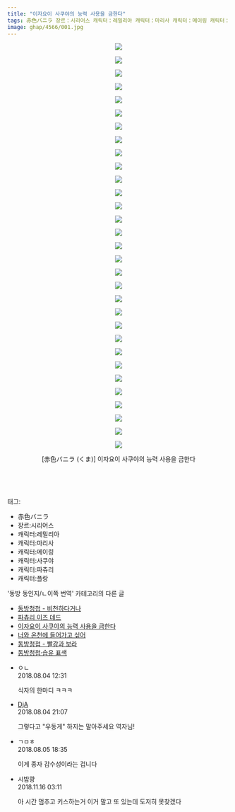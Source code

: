 ```yaml
---
title: "이자요이 사쿠야의 능력 사용을 금한다"
tags: 赤色バニラ 장르：시리어스 캐릭터：레밀리아 캐릭터：마리사 캐릭터：메이링 캐릭터：사쿠야 캐릭터：파츄리 캐릭터：플랑 くま 동방_동인지／ㄴ이쪽_번역
image: ghap/4566/001.jpg
---
```

<div class="article">
<p style="text-align: center; clear: none; float: none;"><img src="{{ site.nasurl }}/ghap/4566/001.jpg"/></p>
<p style="text-align: center; clear: none; float: none;"><img src="{{ site.nasurl }}/ghap/4566/002.jpg"/></p>
<p style="text-align: center; clear: none; float: none;"><img src="{{ site.nasurl }}/ghap/4566/003.jpg"/></p>
<p style="text-align: center; clear: none; float: none;"><img src="{{ site.nasurl }}/ghap/4566/004.jpg"/></p>
<p style="text-align: center; clear: none; float: none;"><img src="{{ site.nasurl }}/ghap/4566/005.jpg"/></p>
<p style="text-align: center; clear: none; float: none;"><img src="{{ site.nasurl }}/ghap/4566/006.jpg"/></p>
<p style="text-align: center; clear: none; float: none;"><img src="{{ site.nasurl }}/ghap/4566/007.jpg"/></p>
<p style="text-align: center; clear: none; float: none;"><img src="{{ site.nasurl }}/ghap/4566/008.jpg"/></p>
<p style="text-align: center; clear: none; float: none;"><img src="{{ site.nasurl }}/ghap/4566/009.jpg"/></p>
<p style="text-align: center; clear: none; float: none;"><img src="{{ site.nasurl }}/ghap/4566/010.jpg"/></p>
<p style="text-align: center; clear: none; float: none;"><img src="{{ site.nasurl }}/ghap/4566/011.jpg"/></p>
<p style="text-align: center; clear: none; float: none;"><img src="{{ site.nasurl }}/ghap/4566/012.jpg"/></p>
<p style="text-align: center; clear: none; float: none;"><img src="{{ site.nasurl }}/ghap/4566/013.jpg"/></p>
<p style="text-align: center; clear: none; float: none;"><img src="{{ site.nasurl }}/ghap/4566/014.jpg"/></p>
<p style="text-align: center; clear: none; float: none;"><img src="{{ site.nasurl }}/ghap/4566/015.jpg"/></p>
<p style="text-align: center; clear: none; float: none;"><img src="{{ site.nasurl }}/ghap/4566/016.jpg"/></p>
<p style="text-align: center; clear: none; float: none;"><img src="{{ site.nasurl }}/ghap/4566/017.jpg"/></p>
<p style="text-align: center; clear: none; float: none;"><img src="{{ site.nasurl }}/ghap/4566/018.jpg"/></p>
<p style="text-align: center; clear: none; float: none;"><img src="{{ site.nasurl }}/ghap/4566/019.jpg"/></p>
<p style="text-align: center; clear: none; float: none;"><img src="{{ site.nasurl }}/ghap/4566/020.jpg"/></p>
<p style="text-align: center; clear: none; float: none;"><img src="{{ site.nasurl }}/ghap/4566/021.jpg"/></p>
<p style="text-align: center; clear: none; float: none;"><img src="{{ site.nasurl }}/ghap/4566/022.jpg"/></p>
<p style="text-align: center; clear: none; float: none;"><img src="{{ site.nasurl }}/ghap/4566/023.jpg"/></p>
<p style="text-align: center; clear: none; float: none;"><img src="{{ site.nasurl }}/ghap/4566/024.jpg"/></p>
<p style="text-align: center; clear: none; float: none;"><img src="{{ site.nasurl }}/ghap/4566/025.jpg"/></p>
<p style="text-align: center; clear: none; float: none;"><img src="{{ site.nasurl }}/ghap/4566/026.jpg"/></p>
<p style="text-align: center; clear: none; float: none;"><img src="{{ site.nasurl }}/ghap/4566/027.jpg"/></p>
<p style="text-align: center; clear: none; float: none;"><img src="{{ site.nasurl }}/ghap/4566/028.jpg"/></p>
<p style="text-align: center; clear: none; float: none;"><img src="{{ site.nasurl }}/ghap/4566/029.jpg"/></p>
<p style="text-align: center; clear: none; float: none;"><img src="{{ site.nasurl }}/ghap/4566/030.jpg"/></p>
<p style="text-align: center; clear: none; float: none;"><img src="{{ site.nasurl }}/ghap/4566/031.jpg"/></p>
<p style="text-align: center; clear: none; float: none;">[赤色バニラ (くま)] 이자요이 사쿠야의 능력 사용을 금한다</p>
<p style="text-align: center; clear: none; float: none;"><br/></p>
<p><br/></p>
</div><div class="tagTrail">
<p>태그: </p>
<ul>
<li>赤色バニラ</li>
<li>장르:시리어스</li>
<li>캐릭터:레밀리아</li>
<li>캐릭터:마리사</li>
<li>캐릭터:메이링</li>
<li>캐릭터:사쿠야</li>
<li>캐릭터:파츄리</li>
<li>캐릭터:플랑</li>
</ul>
</div><div class="another">
<p>'동방 동인지/ㄴ이쪽 번역' 카테고리의 다른 글</p>
<ul>
<li><a href="/2018-08-16-ghap_4601">동방청첩 - 비천하다거나</a></li>
<li><a href="/2018-08-16-ghap_4600">파츄리 이즈 데드</a></li>
<li><a href="/2018-08-03-ghap_4566">이자요이 사쿠야의 능력 사용을 금한다</a></li>
<li><a href="/2018-08-02-ghap_4563">너와 온천에 들어가고 싶어</a></li>
<li><a href="/2018-07-29-ghap_4552">동방청첩 - 빨강과 보라</a></li>
<li><a href="/2018-07-24-ghap_4545">동방청첩·습유 표색</a></li>
</ul>
</div><div class="cb_module cb_fluid">
<div class="cb_wrt cb_profile">
<div class="comment">
<ul>
<li class="cb_thumb_off" id="comment15300537">
<div class="cb_comment_area">
<div class="cb_info_area">
<div class="cb_section">
<span class="cb_nick_name">ㅇㄴ</span>
</div>
<div class="cb_section">
<span class="cb_date">2018.08.04 12:31 </span>
</div>
</div>
<div class="cb_dsc_comment">
<p class="cb_dsc">
											식자의 한마디 ㅋㅋㅋ
										</p>
</div>
</div></li>
<li class="cb_thumb_off" id="comment15300767">
<div class="cb_comment_area">
<div class="cb_info_area">
<div class="cb_section">
<span class="cb_nick_name"> <a href="http://Trickster123@naver.com" onclick="return openLinkInNewWindow(this)">DjA</a></span>
</div>
<div class="cb_section">
<span class="cb_date">2018.08.04 21:07 </span>
</div>
</div>
<div class="cb_dsc_comment">
<p class="cb_dsc">
											그렇다고 "우동게" 하지는 말아주세요 역자님!
										</p>
</div>
</div></li>
<li class="cb_thumb_off" id="comment15301354">
<div class="cb_comment_area">
<div class="cb_info_area">
<div class="cb_section">
<span class="cb_nick_name">ㄱㅁㅎ</span>
</div>
<div class="cb_section">
<span class="cb_date">2018.08.05 18:35 </span>
</div>
</div>
<div class="cb_dsc_comment">
<p class="cb_dsc">
											이게 종자 감수성이라는 겁니다
										</p>
</div>
</div></li>
<li class="cb_thumb_off" id="comment15373862">
<div class="cb_comment_area">
<div class="cb_info_area">
<div class="cb_section">
<span class="cb_nick_name">시밤쾅</span>
</div>
<div class="cb_section">
<span class="cb_date">2018.11.16 03:11 </span>
</div>
</div>
<div class="cb_dsc_comment">
<p class="cb_dsc">
											아 시간 멈추고 키스하는거 이거 말고 또 있는데 도저히 못찾겠다 
										</p>
</div>
</div></li>
</ul>
</div>
</div><!-- commentList close -->
</div>